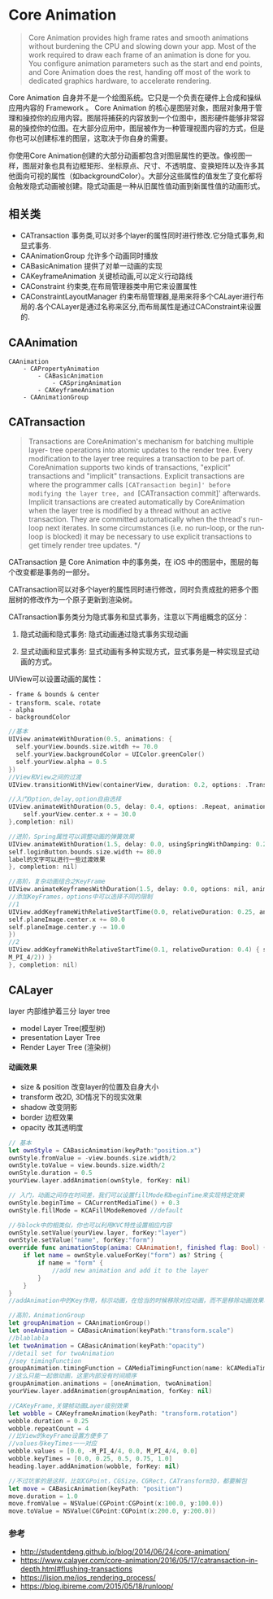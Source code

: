# Core Animation

>Core Animation provides high frame rates and smooth animations without burdening the CPU and slowing down your app. Most of the work required to draw each frame of an animation is done for you. You configure animation parameters such as the start and end points, and Core Animation does the rest, handing off most of the work to dedicated graphics hardware, to accelerate rendering.


Core Animation 自身并不是一个绘图系统。它只是一个负责在硬件上合成和操纵应用内容的 Framework 。 Core Animation 的核心是图层对象，图层对象用于管理和操控你的应用内容。图层将捕获的内容放到一个位图中，图形硬件能够非常容易的操控你的位图。在大部分应用中，图层被作为一种管理视图内容的方式，但是你也可以创建标准的图层，这取决于你自身的需要。

你使用Core Animation创建的大部分动画都包含对图层属性的更改。像视图一样，图层对象也具有边框矩形、坐标原点、尺寸、不透明度、变换矩阵以及许多其他面向可视的属性（如backgroundColor）。大部分这些属性的值发生了变化都将会触发隐式动画被创建。隐式动画是一种从旧属性值动画到新属性值的动画形式。


## 相关类

- CATransaction 事务类,可以对多个layer的属性同时进行修改.它分隐式事务,和显式事务.
- CAAnimationGroup 允许多个动画同时播放
- CABasicAnimation 提供了对单一动画的实现
- CAKeyframeAnimation 关键桢动画,可以定义行动路线
- CAConstraint 约束类,在布局管理器类中用它来设置属性
- CAConstraintLayoutManager 约束布局管理器,是用来将多个CALayer进行布局的.各个CALayer是通过名称来区分,而布局属性是通过CAConstraint来设置的.


## CAAnimation

``` shell
CAAnimation
    - CAPropertyAnimation
        - CABasicAnimation
            - CASpringAnimation
        - CAKeyframeAnimation
    - CAAnimationGroup
```


## CATransaction

>Transactions are CoreAnimation's mechanism for batching multiple layer-
tree operations into atomic updates to the render tree. Every
modification to the layer tree requires a transaction to be part of.
CoreAnimation supports two kinds of transactions, "explicit" transactions
and "implicit" transactions.
Explicit transactions are where the programmer calls `[CATransaction
begin]' before modifying the layer tree, and `[CATransaction commit]'
afterwards.
Implicit transactions are created automatically by CoreAnimation when the
layer tree is modified by a thread without an active transaction.
They are committed automatically when the thread's run-loop next
iterates. In some circumstances (i.e. no run-loop, or the run-loop
is blocked) it may be necessary to use explicit transactions to get
timely render tree updates. */

CATransaction 是 Core Animation 中的事务类，在 iOS 中的图层中，图层的每个改变都是事务的一部分。

CATransaction可以对多个layer的属性同时进行修改，同时负责成批的把多个图层树的修改作为一个原子更新到渲染树。

CATransaction事务类分为隐式事务和显式事务，注意以下两组概念的区分：

1. 隐式动画和隐式事务: 隐式动画通过隐式事务实现动画

2. 显式动画和显式事务: 显式动画有多种实现方式，显式事务是一种实现显式动画的方式。


UIView可以设置动画的属性：

    - frame & bounds & center
    - transform、scale、rotate
    - alpha
    - backgroundColor


``` c
//基本
UIView.animateWithDuration(0.5, animations: {
  self.yourView.bounds.size.witdh += 70.0
  self.yourView.backgroundColor = UIColor.greenColor()
  self.yourView.alpha = 0.5
})
//View和View之间的过渡
UIView.transitionWithView(containerView, duration: 0.2, options: .TransitionFlipFromLeft, animations: { _ in fromView.removeFromSuperview(); containerView.addSubview(toView) }, completion: nil)

//入门Option,delay,option自由选择
UIView.animateWithDuration(0.5, delay: 0.4, options: .Repeat, animations:{
    self.yourView.center.x + = 30.0
},completion: nil)

//进阶，Spring属性可以调整动画的弹簧效果
UIView.animateWithDuration(1.5, delay: 0.0, usingSpringWithDamping: 0.2, initialSpringVelocity: 0.0, options: nil, animations: {
self.loginButton.bounds.size.width += 80.0 
label的文字可以进行一些过渡效果
}, completion: nil)

//高阶，复杂动画组合之KeyFrame
UIView.animateKeyframesWithDuration(1.5, delay: 0.0, options: nil, animations: {
//添加KeyFrames，options中可以选择不同的限制
//1
UIView.addKeyframeWithRelativeStartTime(0.0, relativeDuration: 0.25, animations: {
self.planeImage.center.x += 80.0
self.planeImage.center.y -= 10.0 
})
//2
UIView.addKeyframeWithRelativeStartTime(0.1, relativeDuration: 0.4) { self.planeImage.transform = CGAffineTransformMakeRotation(CGFloat(-
M_PI_4/2)) }
}, completion: nil)

```

## CALayer

layer 内部维护着三分 layer tree


- model Layer Tree(模型树)
- presentation Layer Tree
- Render Layer Tree (渲染树)

#### 动画效果

- size & position 改变layer的位置及自身大小
- transform 改2D, 3D情况下的现实效果
- shadow 改变阴影
- border 边框效果
- opacity 改其透明度

``` Swift
// 基本
let ownStyle = CABasicAnimation(keyPath:"position.x")
ownStyle.fromValue = -view.bounds.size.width/2
ownStyle.toValue = view.bounds.size.width/2
ownStyle.duration = 0.5
yourView.layer.addAnimation(ownStyle, forKey: nil)

// 入门，动画之间存在时间差，我们可以设置fillMode和beginTime来实现特定效果
ownStyle.beginTime = CACurrentMediaTime() + 0.3
ownStyle.fillMode = KCAFillModeRemoved //default

//与block中的相类似，你也可以利用KVC特性设置相应内容
ownStyle.setValue(yourView.layer, forKey:"layer")
ownStyle.setValue("name", forKey:"form")
override func animationStop(anima: CAAnimation!, finished flag: Bool) {
    if let name = ownStyle.valueForKey("form") as? String {
        if name = "form" {
            //add new animation and add it to the layer
        }   
    }
}
//addAnimation中的Key作用，标示动画，在恰当的时候移除对应动画，而不是移除动画效果本身

//高阶，AnimationGroup
let groupAnimation = CAAnimationGroup()
let oneAnimation = CABasicAnimation(keyPath:"transform.scale")
//blablabla
let twoAnimation = CABasicAnimation(keyPath:"opacity")
//detail set for twoAnimation
//sey timingFunction
groupAnimation.timingFunction = CAMediaTimingFunction(name: kCAMediaTimingFunctionEaseIn)
//这么只能一起做动画，这里内部没有时间顺序
groupAnimation.animations = [oneAnimation, twoAnimation] 
yourView.layer.addAnimation(groupAnimation, forKey: nil)

//CAKeyFrame,关键帧动画Layer级别效果
let wobble = CAKeyframeAnimation(keyPath: "transform.rotation") 
wobble.duration = 0.25
wobble.repeatCount = 4
//比View的keyFrame设置方便多了
//values与keyTimes一一对应
wobble.values = [0.0, -M_PI_4/4, 0.0, M_PI_4/4, 0.0]
wobble.keyTimes = [0.0, 0.25, 0.5, 0.75, 1.0] 
heading.layer.addAnimation(wobble, forKey: nil)

//不过坑爹的是这样，比如CGPoint，CGSize，CGRect，CATransform3D，都要解包
let move = CABasicAnimation(keyPath: "position")
move.duration = 1.0
move.fromValue = NSValue(CGPoint:CGPoint(x:100.0, y:100.0))
move.toValue = NSValue(CGPoint:CGPoint(x:200.0, y:200.0))
```

### 参考
- http://studentdeng.github.io/blog/2014/06/24/core-animation/
- https://www.calayer.com/core-animation/2016/05/17/catransaction-in-depth.html#flushing-transactions
- https://lision.me/ios_rendering_process/
- https://blog.ibireme.com/2015/05/18/runloop/